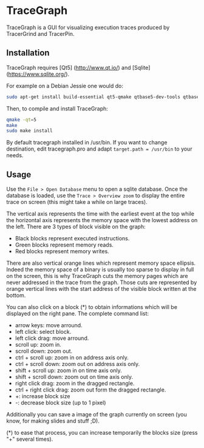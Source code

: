 TraceGraph
==========

TraceGraph is a GUI for visualizing execution traces produced by TracerGrind and TracerPin. 

Installation
------------

TraceGraph requires [Qt5] (http://www.qt.io/) and [Sqlite] (https://www.sqlite.org/).

For example on a Debian Jessie one would do:

```bash
sudo apt-get install build-essential qt5-qmake qtbase5-dev-tools qtbase5-dev libsqlite3-dev
```

Then, to compile and install TraceGraph:

```bash
qmake -qt=5
make
sudo make install
```

By default tracegraph installed in /usr/bin. If you want to change destination, edit tracegraph.pro
and adapt `target.path = /usr/bin` to your needs.

Usage
-----

Use the `File > Open Database` menu to open a sqlite database. Once the database is loaded, use 
the `Trace > Overview zoom` to display the entire trace on screen (this might take a while on 
large traces).

The vertical axis represents the time with the earliest event at the top while the horizontal axis 
represents the memory space with the lowest address on the left. There are 3 types of block visible 
on the graph:

* Black blocks represent executed instructions.
* Green blocks represent memory reads.
* Red blocks represent memory writes.

There are also vertical orange lines which represent memory space ellipsis. Indeed the memory space 
of a binary is usually too sparse to display in full on the screen, this is why TraceGraph cuts the 
memory pages which are never addressed in the trace from the graph. Those cuts are represented by 
orange vertical lines with the start address of the visible block written at the bottom.

You can also click on a block (*) to obtain informations which 
will be displayed on the right pane. The complete command list:

* arrow keys: move arround.
* left click: select block.
* left click drag: move arround.
* scroll up: zoom in.
* scroll down: zoom out.
* ctrl + scroll up: zoom in on address axis only.
* ctrl + scroll down: zoom out on address axis only.
* shift + scroll up: zoom in on time axis only.
* shift + scroll down: zoom out on time axis only.
* right click drag: zoom in the dragged rectangle.
* ctrl + right click drag: zoom out form the dragged rectangle.
* +: increase block size
* -: decrease block size (up to 1 pixel)

Additionally you can save a image of the graph currently on screen (you know, for making slides 
and stuff ;D).

(*) to ease that process, you can increase temporarily the blocks size (press "+" several times).
